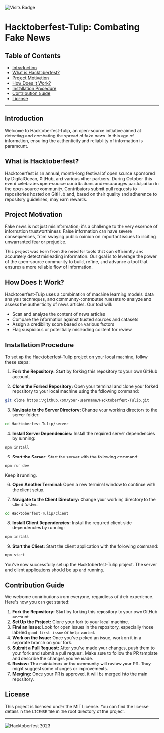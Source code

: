 ![Visits Badge](https://hits.seeyoufarm.com/api/count/incr/badge.svg?url=https://github.com/shivamkasaudhan/Hacktoberfest-Tulip)

# Hacktoberfest-Tulip: Combating Fake News

## Table of Contents

- [Introduction](#introduction)
- [What is Hacktoberfest?](#what-is-hacktoberfest)
- [Project Motivation](#project-motivation)
- [How Does It Work?](#how-does-it-work)
- [Installation Procedure](#installation-procedure)
- [Contribution Guide](#contribution-guide)
- [License](#license)

---

## Introduction

Welcome to Hacktoberfest-Tulip, an open-source initiative aimed at detecting and combating the spread of fake news. In this age of information, ensuring the authenticity and reliability of information is paramount.

## What is Hacktoberfest?

Hacktoberfest is an annual, month-long festival of open source sponsored by DigitalOcean, GitHub, and various other partners. During October, this event celebrates open-source contributions and encourages participation in the open-source community. Contributors submit pull requests to repositories hosted on GitHub and, based on their quality and adherence to repository guidelines, may earn rewards.

## Project Motivation

Fake news is not just misinformation; it's a challenge to the very essence of information trustworthiness. False information can have severe consequences, from swaying public opinion on important issues to inciting unwarranted fear or prejudice.

This project was born from the need for tools that can efficiently and accurately detect misleading information. Our goal is to leverage the power of the open-source community to build, refine, and advance a tool that ensures a more reliable flow of information.

## How Does It Work?

Hacktoberfest-Tulip uses a combination of machine learning models, data analysis techniques, and community-contributed rulesets to analyze and assess the authenticity of news articles. Our tool will:

- Scan and analyze the content of news articles
- Compare the information against trusted sources and datasets
- Assign a credibility score based on various factors
- Flag suspicious or potentially misleading content for review

## Installation Procedure

To set up the Hacktoberfest-Tulip project on your local machine, follow these steps:

1. **Fork the Repository:** Start by forking this repository to your own GitHub account.

2. **Clone the Forked Repository:** Open your terminal and clone your forked repository to your local machine using the following command:

```bash
git clone https://github.com/your-username/Hacktoberfest-Tulip.git
```

3. **Navigate to the Server Directory:** Change your working directory to the server folder:  

```bash
cd Hacktoberfest-Tulip/server
```

4. **Install Server Dependencies:** Install the required server dependencies by running:

```bash
npm install
```

5. **Start the Server:** Start the server with the following command:

```bash
npm run dev
```

Keep it running.

6. **Open Another Terminal:** Open a new terminal window to continue with the client setup.

7. **Navigate to the Client Directory:** Change your working directory to the client folder:

```bash
cd Hacktoberfest-Tulip/client
```

8. **Install Client Dependencies:** Install the required client-side dependencies by running:

```bash
npm install
```

9. **Start the Client:** Start the client application with the following command:

```bash
npm start
```

You've now successfully set up the Hacktoberfest-Tulip project. The server and client applications should be up and running.  

## Contribution Guide

We welcome contributions from everyone, regardless of their experience. Here's how you can get started:

1. **Fork the Repository:** Start by forking this repository to your own GitHub account.
2. **Set Up the Project:** Clone your fork to your local machine.
3. **Find an Issue:** Look for open issues in the repository, especially those labeled `good first issue` or `help wanted`.
4. **Work on the Issue:** Once you've picked an issue, work on it in a separate branch on your fork.
5. **Submit a Pull Request:** After you've made your changes, push them to your fork and submit a pull request. Make sure to follow the PR template and describe the changes you've made.
6. **Review:** The maintainers or the community will review your PR. They might suggest some changes or improvements.
7. **Merging:** Once your PR is approved, it will be merged into the main repository.

## License

This project is licensed under the MIT License. You can find the license details in the `LICENSE` file in the root directory of the project.

---


![Hacktoberfest 2023](https://github.com/shivamkasaudhan/Hacktoberfest-Tulip/blob/main/hactober.jpg?raw=true)


